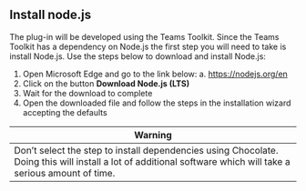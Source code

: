 ## Install node.js

The plug-in will be developed using the Teams Toolkit. Since the Teams Toolkit has a dependency on Node.js the first step you will need to take is install Node.js.
Use the steps below to download and install Node.js:
1.	Open Microsoft Edge and go to the link below:
a.	https://nodejs.org/en
2.	Click on the button **Download Node.js (LTS)**
3.	Wait for the download to complete
4.	Open the downloaded file and follow the steps in the installation wizard accepting the defaults


|Warning|
| -- |
|Don’t select the step to install dependencies using Chocolate. Doing this will install a lot of additional software which will take a serious amount of time. |
